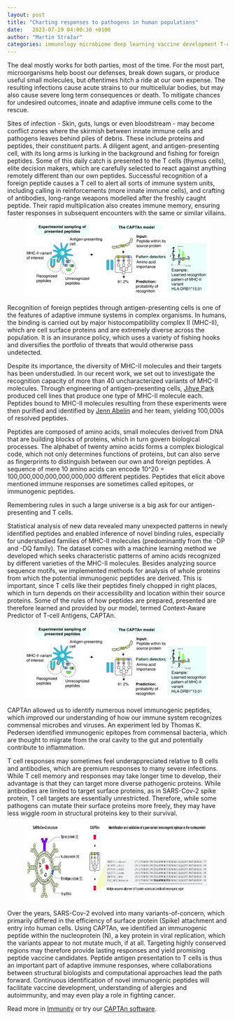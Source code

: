 ```yaml
---
layout: post
title: "Charting responses to pathogens in human populations"  
date:   2023-07-19 04:00:30 +0100
author: "Martin Stražar"
categories: immunology microbiome deep learning vaccine development T-cells
---
```


The deal mostly works for both parties, most of the time. For the most part, microorganisms help boost our defenses, break down sugars, or produce useful small molecules, but oftentimes hitch a ride at our own expense. The resulting infections cause acute strains to our multicellular bodies, but may also cause severe long term consequences or death. To mitigate chances for undesired outcomes, innate and adaptive immune cells come to the rescue.

Sites of infection - Skin, guts, lungs or even bloodstream - may become conflict zones where the skirmish between innate immune cells and pathogens leaves behind piles of debris.  These include proteins and peptides, their constituent parts.  A diligent agent, and antigen-presenting cell, with its long arms is lurking in the background and fishing for foreign peptides. Some of this daily catch is presented to the T cells (thymus cells), elite decision makers, which are carefully selected to react against anything remotely different than our own peptides. Successful recognition of a foreign peptide causes a T cell to alert all sorts of immune system units, including calling in reinforcements (more innate immune cells), and crafting of antibodies, long-range weapons modelled after the freshly caught peptide. Their rapid multiplication also creates immune memory, ensuring faster responses in subsequent encounters with the same or similar villains.

<figure>
<img width="800" src="/img/posts/captan/captan_ml.jpg"/> 
</figure>

Recognition of foreign peptides through antigen-presenting cells is one of the features of adaptive immune systems in complex organisms. In humans, the binding is carried out by major histocompatibility complex II (MHC-II), which are cell surface proteins and are extremely diverse across the population. It is an insurance policy, which uses a variety of fishing hooks and diversifies the portfolio of threats that would otherwise pass undetected.

Despite its importance, the diversity of MHC-II molecules and their targets has been understudied. In our recent work, we set out to investigate the recognition capacity of more than 40 uncharacterized variants of MHC-II molecules. Through engineering of antigen-presenting cells, <a href="https://www.linkedin.com/in/jihye-park-24490b44/">Jihye Park</a> produced cell lines that produce one type of MHC-II molecule each. Peptides bound to MHC-II molecules resulting from these experiments were then purified and identified by <a href="https://www.linkedin.com/in/jenn-abelin-39506b138/">Jenn Abelin</a> and her team, yielding 100,000s of resolved peptides.

Peptides are composed of amino acids, small molecules derived from DNA that are building blocks of proteins, which in turn govern biological processes. The alphabet of twenty amino acids forms a complex biological code, which not only determines functions of proteins, but can also serve as fingerprints to distinguish between our own and foreign peptides. A sequence of mere 10 amino acids can encode 10^20 = 100,000,000,000,000,000,000 different peptides.  Peptides that elicit above mentioned immune responses are sometimes called epitopes, or immunogenic peptides.

Remembering rules in such a large universe is a big ask for our antigen-presenting and T cells.

Statistical analysis of new data revealed many unexpected patterns in newly identified peptides and enabled inference of novel binding rules, especially for understudied families of MHC-II molecules (predominantly from the -DP and -DQ family). The dataset comes with a machine learning method we developed which seeks characteristic patterns of amino acids recognized by different varieties of the MHC-II molecules. Besides analyzing source sequence motifs, we implemented methods for analysis of whole proteins from which the potential immunogenic peptides are derived. This is important, since T cells like their peptides finely chopped in right places, which in turn depends on their accessibility and location within their source proteins. Some of the rules of how peptides are prepared, presented are therefore learned and provided by our model, termed Context-Aware Predictor of T-cell Antigens, CAPTAn.

<figure>
<img width="800" src="/img/posts/captan/captan_ml.jpg"/> 
</figure>

CAPTAn allowed us to identify numerous novel immunogenic peptides, which improved our understanding of how our immune system recognizes commensal microbes and viruses. An experiment led by Thomas K. Pedersen identified immunogenic epitopes from commensal bacteria, which are thought to migrate from the oral cavity to the gut and potentially contribute to inflammation.

T cell responses may sometimes feel underappreciated relative to B cells and antibodies, which are premium responses to many severe infections.  While T cell memory and responses may take longer time to develop, their advantage is that they can target more diverse pathogenic proteins. While antibodies are limited to target surface proteins, as in SARS-Cov-2 spike protein, T cell targets are essentially unrestricted. Therefore, while some pathogens can mutate their surface proteins more freely, they may have less wiggle room in structural proteins key to their survival.

<figure>
<img height="180" src="/img/posts/captan/captan_sars.jpg"/> 
</figure>

Over the years, SARS-Cov-2 evolved into many variants-of-concern, which primarily differed in the efficiency of surface protein (Spike) attachment and entry into human cells. Using CAPTAn, we identified an immunogenic peptide within the nucleoprotein (N), a key protein in viral replication, which the variants appear to not mutate much, if at all. Targeting highly conserved regions may therefore provide lasting responses and yield promising peptide vaccine candidates. Peptide antigen presentation to T cells is thus an important part of adaptive immune responses, where collaborations between structural biologists and computational approaches lead the path forward. Continuous identification of novel immunogenic peptides will facilitate vaccine development, understanding of allergies and autoimmunity, and may even play a role in fighting cancer. 

Read more in <a href="https://doi.org/10.1016/j.immuni.2023.05.009">Immunity</a> or try our <a href="https://broad.io/captan">CAPTAn software</a>.










